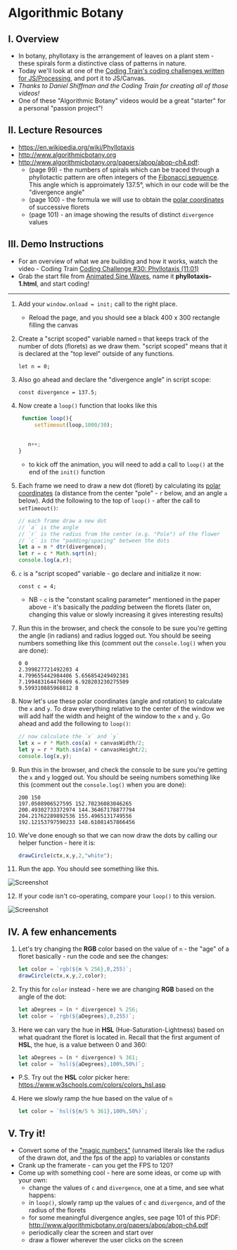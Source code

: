 # Algorithmic Botany


## I. Overview

 - In botany, phyllotaxy is the arrangement of leaves on a plant stem - these spirals form a distinctive class of patterns in nature.
 - Today we'll look at one of the [Coding Train's coding challenges written for JS/Processing](https://thecodingtrain.com/tracks/algorithmic-botany/30-phyllotaxis), and port it to JS/Canvas.
 - *Thanks to Daniel Shiffman and the Coding Train for creating all of those videos!*
 - One of these "Algorithmic Botany" videos would be a great "starter" for a personal "passion project"!
 
## II. Lecture Resources
 - https://en.wikipedia.org/wiki/Phyllotaxis
 - http://www.algorithmicbotany.org
 - http://www.algorithmicbotany.org/papers/abop/abop-ch4.pdf:
   - (page 99) - the numbers of spirals which can be traced through a phyllotactic pattern are often integers of the [Fibonacci sequence](https://en.wikipedia.org/wiki/Fibonacci_number). This angle which is approimately 137.5&deg;, which in our code will be the "divergence angle"
   - (page 100) - the formula we will use to obtain the [polar coordinates](https://en.wikipedia.org/wiki/Polar_coordinate_system) of successive florets
   - (page 101) - an image showing the results of distinct `divergence` values
 
 
## III. Demo Instructions

- For an overview of what we are building and how it works, watch the video - Coding Train [Coding Challenge #30: Phyllotaxis (11:01)](https://thecodingtrain.com/tracks/algorithmic-botany/30-phyllotaxis)
- Grab the start file from [Animated Sine Waves](./HW-sine-wave.md), name it **phyllotaxis-1.html**, and start coding!

<hr>

1. Add your `window.onload = init;` call to the right place.

    - Reload the page, and you should see a black 400 x 300 rectangle filling the canvas


2. Create a "script scoped" variable named `n` that keeps track of the number of dots (florets) as we draw them. "script scoped" means that it is declared at the "top level" outside of any functions.

    `let n = 0;`


3. Also go ahead and declare the "divergence angle" in script scope:

    `const divergence = 137.5;`


4. Now create a `loop()` function that looks like this

    ```js
     function loop(){
 	     setTimeout(loop,1000/30);
  
  
       n++;
    }
    ```
    
   - to kick off the animation, you will need to add a call to `loop()` at the end of the `init()` function

5. Each frame we need to draw a new dot (floret) by calculating its [polar coordinates](https://en.wikipedia.org/wiki/Polar_coordinate_system) (a distance from the center "pole" - `r` below, and an angle `a` below). Add the following to the top of `loop()` - after the call to `setTimeout()`:

    ```js
    // each frame draw a new dot
    // `a` is the angle
    // `r` is the radius from the center (e.g. "Pole") of the flower
    // `c` is the "padding/spacing" between the dots
    let a = n * dtr(divergence);
    let r = c * Math.sqrt(n);
    console.log(a,r);
    ```


6. `c` is a "script scoped" variable - go declare and initialize it now:

    `const c = 4;`

   - NB - `c` is the "constant scaling parameter" mentioned in the paper above - it's basically the *padding* between the florets (later on, changing this value or slowly increasing it gives interesting results)

7. Run this in the browser, and check the console to be sure you're getting the angle (in radians) and radius logged out. You should be seeing numbers something like this (comment out the `console.log()` when you are done):

    ```
    0 0
    2.399827721492203 4
    4.799655442984406 5.656854249492381
    7.199483164476609 6.928203230275509
    9.599310885968812 8
    ```


8. Now let's use these polar coordinates (angle and rotation) to calculate the `x` and `y`. To draw everything relative to the center of the window we will add half the width and height of the window to the `x` and `y`. Go ahead and add the following to `loop()`:

    ```js
    // now calculate the `x` and `y`
    let x = r * Math.cos(a) + canvasWidth/2;
    let y = r * Math.sin(a) + canvasHeight/2;
    console.log(x,y);
    ```


9. Run this in the browser, and check the console to be sure you're getting the `x` and `y` logged out. You should be seeing numbers something like this (comment out the `console.log()` when you are done):

    ```
    200 150
    197.0508906527595 152.70236083046265
    200.49302733372974 144.36467178877794
    204.21762289892536 155.4965131749556
    192.12153797590233 148.61081457866456
    ```


10. We've done enough so that we can now draw the dots by calling our helper function - here it is:

    ```js
    drawCircle(ctx,x,y,2,"white");
    ```


11. Run the app. You should see something like this.

![Screenshot](_images/HW-algorithmic-botany-1.jpg)


12. If your code isn't co-operating, compare your `loop()` to this version.

![Screenshot](_images/HW-algorithmic-botany-2.jpg)

## IV. A few enhancements

1. Let's try changing the **RGB** color based on the value of `n` - the "age" of a floret basically - run the code and see the changes:

    ```js
    let color = `rgb(${n % 256},0,255)`;
    drawCircle(ctx,x,y,2,color);
    ```
    
  
2. Try this for `color` instead - here we are changing **RGB** based on the angle of the dot:

    ```js
    let aDegrees = (n * divergence) % 256;
    let color = `rgb(${aDegrees},0,255)`;
    ```

3. Here we can vary the hue in **HSL** (Hue-Saturation-Lightness) based on what quadrant the floret is located in. Recall that the first argument of **HSL**, the hue, is a value between 0 and 360:

    ```js
    let aDegrees = (n * divergence) % 361;
    let color = `hsl(${aDegrees},100%,50%)`;
    ```

- P.S. Try out the **HSL** color picker here: https://www.w3schools.com/colors/colors_hsl.asp
 
4. Here we slowly ramp the hue based on the value of `n`

    ```js
    let color = `hsl(${n/5 % 361},100%,50%)`;
    ```

## V. Try it!

- Convert some of the ["magic numbers"](https://en.wikipedia.org/wiki/Magic_number_(programming)#Unnamed_numerical_constants) (unnamed literals like the radius of the drawn dot, and the fps of the app) to variables or constants
- Crank up the framerate - can you get the FPS to 120?
- Come up with something cool - here are some ideas, or come up with your own:
  - change the values of `c` and `divergence`, one at a time, and see what happens:
  - in `loop()`, slowly ramp up the values of  `c` and `divergence`, and of the radius of the florets
  - for some meaningful divergence angles, see page 101 of this PDF: http://www.algorithmicbotany.org/papers/abop/abop-ch4.pdf
  - periodically clear the screen and start over
  - draw a flower wherever the user clicks on the screen 

